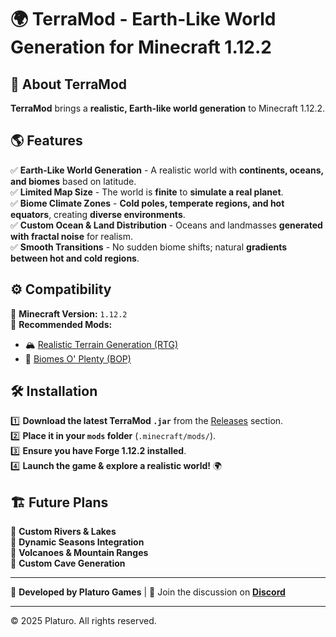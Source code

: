 # 🌍 TerraMod - Earth-Like World Generation for Minecraft 1.12.2  

## 📌 About TerraMod  
**TerraMod** brings a **realistic, Earth-like world generation** to Minecraft 1.12.2.

## 🌎 Features  
✅ **Earth-Like World Generation** - A realistic world with **continents, oceans, and biomes** based on latitude.  
✅ **Limited Map Size** - The world is **finite** to **simulate a real planet**.  
✅ **Biome Climate Zones** - **Cold poles, temperate regions, and hot equators**, creating **diverse environments**.  
✅ **Custom Ocean & Land Distribution** - Oceans and landmasses **generated with fractal noise** for realism.  
✅ **Smooth Transitions** - No sudden biome shifts; natural **gradients between hot and cold regions**.  

## ⚙️ Compatibility  
🔹 **Minecraft Version:** `1.12.2`  
🔹 **Recommended Mods:**  
- 🏔️ [Realistic Terrain Generation (RTG)](https://www.curseforge.com/minecraft/mc-mods/realistic-terrain-generation)  
- 🌿 [Biomes O' Plenty (BOP)](https://www.curseforge.com/minecraft/mc-mods/biomes-o-plenty)  

## 🛠️ Installation  
1️⃣ **Download the latest TerraMod `.jar`** from the [Releases](https://github.com/platuro/NeoTerra/releases) section.  
2️⃣ **Place it in your `mods` folder** (`.minecraft/mods/`).  
3️⃣ **Ensure you have Forge 1.12.2 installed**.  
4️⃣ **Launch the game & explore a realistic world!** 🌍  

## 🏗️ Future Plans  
🔹 **Custom Rivers & Lakes**  
🔹 **Dynamic Seasons Integration**  
🔹 **Volcanoes & Mountain Ranges**  
🔹 **Custom Cave Generation**  

---

🚀 **Developed by Platuro Games** | 💬 Join the discussion on **[Discord](https://discord.gg/AD4MFr3tVr)** 

---
© 2025 Platuro. All rights reserved.  

